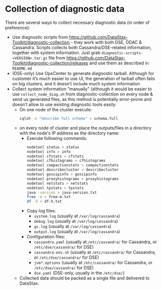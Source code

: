 # Collection of diagnostic data

There are several ways to collect necessary diagnostic data (in order of preference):
* Use diagnostic scripts from https://github.com/DataStax-Toolkit/diagnostic-collection - they work with both DSE, DDAC & Cassandra. Scripts collects both Cassandra/DSE-related information, together with system information. Just grab `diagnostic-scripts-<VERSION>.tar.gz` file from https://github.com/DataStax-Toolkit/diagnostic-collection/releases and use them as described in `README.md` 
* (DSE-only) Use OpsCenter to generate diagnostic tarball. Although for customer it’s much easier to use UI, the generation of tarball often fails on big clusters, and it doesn’t include much system information
* Collect system information "manually" (although it would be easier to use `collect_node_diag.sh` from diagnostic-collection on every node & send us generated files, as this method is potentially error-prone and doesn’t allow to use existing diagnostic tools easily:
  * On one node of the cluster execute:
    ```sh
    cqlsh -e "describe full schema" > schema.full
    ```
  * on every node of cluster and place the outputs/files in a directory with the node's IP address as the directory name:
    * Execute following commands:
      ```sh
      nodetool status > status
      nodetool info > info
      nodetool cfstats > cfstats
      nodetool cfhistograms > cfhistograms
      nodetool compactionstats > compactionstats
      nodetool describecluster > describecluster
      nodetool gossipinfo > gossipinfo
      nodetool proxyhistograms > proxyhistograms
      nodetool netstats > netstats
      nodetool tpstats > tpstats
      java -version > java-version.txt
      free -m > free-m.txt
      df -h > df-h.txt
      ```
    * Copy log files:
      * `system.log` (usually at `/var/log/cassandra`)
      * `debug.log`  (usually at `/var/log/cassandra`)
      * `gc.log` (usually at `/var/log/cassandra`)
      * `output.log` (usually at `/var/log/cassandra`)
    * Configuration files:
      * `cassandra.yaml` (usually at `/etc/cassandra/` for Cassandra, or `/etc/dse/cassandra/` for DSE)
      * `cassandra-env.sh` (usually at `/etc/cassandra/` for Cassandra, or `/etc/dse/cassandra/` for DSE)
      * `jvm*.options` (usually at `/etc/cassandra/` for Cassandra, or `/etc/dse/cassandra/` for DSE)
      * `dse.yaml` (DSE-only, usually in the `/etc/dse/`)
  * Collected data should be packed as a single file and delivered to DataStax.

